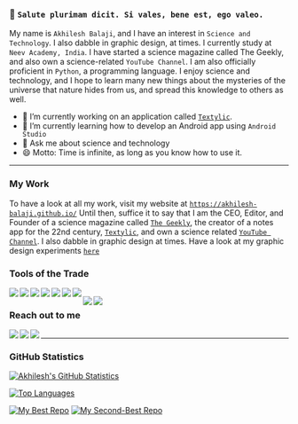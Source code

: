 ### 👋 `Salute plurimam dicit. Si vales, bene est, ego valeo.`

My name is `Akhilesh Balaji`, and I have an interest in `Science and Technology`. I also dabble in graphic design, at times. I currently study at `Neev Academy, India`. I have started a science magazine called The Geekly, and also own a science-related `YouTube Channel`. I am also officially proficient in `Python`, a programming language. I enjoy science and technology, and I hope to learn many new things about the mysteries of the universe that nature hides from us, and spread this knowledge to others as well.

- 🔭 I’m currently working on an application called [`Textylic`](https://akhilesh-balaji.github.io/Textylic/).
- 🌱 I’m currently learning how to develop an Android app using `Android Studio`
- 💬 Ask me about science and technology
- 😄 Motto: Time is infinite, as long as you know how to use it.

***

### My Work
To have a look at all my work, visit my website at [`https://akhilesh-balaji.github.io/`](https://akhilesh-balaji.github.io/)
Until then, suffice it to say that I am the CEO, Editor, and Founder of a science magazine called [`The Geekly`](www.thegeekly.net), the creator of a notes app for the 22nd century, [`Textylic`](https://akhilesh-balaji.github.io/Textylic/), and own a science related [`YouTube Channel`](https://www.youtube.com/channel/UCameFaM8x1vL_onYtV8ONdw). I also dabble in graphic design at times. Have a look at my graphic design experiments [`here`](https://www.behance.net/akhileshba4a03)

### Tools of the Trade
[<img align="left" src="https://img.shields.io/badge/html5%20-%23E34F26.svg?&style=for-the-badge&logo=html5&logoColor=white"/>]()
[<img align="left" src="https://img.shields.io/badge/css3%20-%231572B6.svg?&style=for-the-badge&logo=css3&logoColor=white"/>]()
[<img align="left" src="https://img.shields.io/badge/python%20-%2314354C.svg?&style=for-the-badge&logo=python&logoColor=white"/>]()
[<img align="left" src="https://img.shields.io/badge/inkscape%20-%23121011.svg?&style=for-the-badge&logo=inkscape&logoColor=%FAFBFC"/>]()
[<img align="left" src="https://img.shields.io/badge/latex%20-%23008080.svg?&style=for-the-badge&logo=latex&logoColor=white"/>]()
[<img align="left" src="https://img.shields.io/badge/github%20-%23121011.svg?&style=for-the-badge&logo=github&logoColor=white"/>]()
[<img align="left" src="https://img.shields.io/badge/git%20-%23F05033.svg?&style=for-the-badge&logo=git&logoColor=white"/>]()
[<img src="https://www.halberesford.com/content/images/2018/07/null.png" width="1" height="1">]()

[<img align="left" src="https://img.shields.io/badge/javascript%20-%23323330.svg?&style=for-the-badge&logo=javascript&logoColor=%23F7DF1E"/>]()
[<img align="left" src="https://img.shields.io/badge/jquery%20-%230769AD.svg?&style=for-the-badge&logo=jquery&logoColor=white"/>]()
[<img src="https://www.halberesford.com/content/images/2018/07/null.png" width="1" height="1">]()


### Reach out to me
[<img align="left" src="https://img.shields.io/badge/linkedin%20-%230077B5.svg?&style=for-the-badge&logo=linkedin&logoColor=white"/>](https://www.linkedin.com/in/akhilesh-balaji-6027651a4/)
[<img align="left" src="https://img.shields.io/badge/youtube%20-%23FF0000.svg?&style=for-the-badge&logo=YouTube&logoColor=white"/>](https://www.youtube.com/channel/UCameFaM8x1vL_onYtV8ONdw)
[<img align="left" src="https://img.shields.io/badge/gmail-%23D14836.svg?&style=for-the-badge&logo=gmail&logoColor=white"/>](mailto:akhilesh.balaji.bangalore@gmail.com?subject=%7BYour%20subject%20here%7D)
[<img src="https://www.halberesford.com/content/images/2018/07/null.png" width="1" height="1">]()

***

### GitHub Statistics
[![Akhilesh's GitHub Statistics](https://github-readme-stats.vercel.app/api?username=akhilesh-balaji&show_icons=true&theme=greywhite)]()

[![Top Languages](https://github-readme-stats.vercel.app/api/top-langs/?username=akhilesh-balaji&theme=greywhite)]()

[![My Best Repo](https://github-readme-stats.vercel.app/api/pin/?username=akhilesh-balaji&theme=greywhite&repo=Textylic)]()
[![My Second-Best Repo](https://github-readme-stats.vercel.app/api/pin/?username=akhilesh-balaji&theme=greywhite&repo=PyWidget)]()


